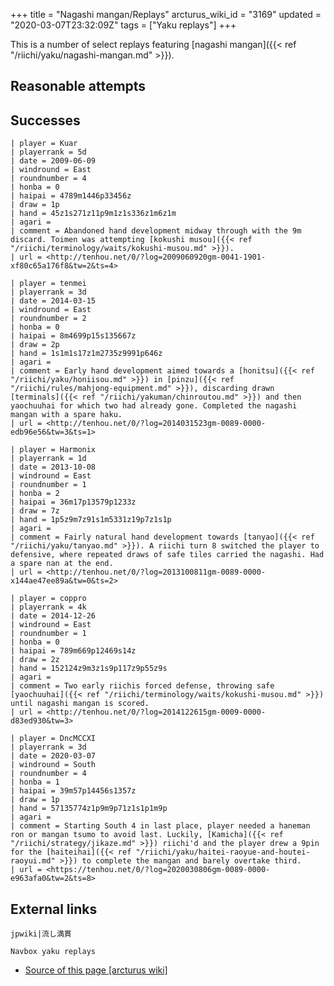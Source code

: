 +++
title = "Nagashi mangan/Replays"
arcturus_wiki_id = "3169"
updated = "2020-03-07T23:32:09Z"
tags = ["Yaku replays"]
+++

This is a number of select replays featuring [nagashi
mangan]({{< ref "/riichi/yaku/nagashi-mangan.md" >}}).

## Reasonable attempts

## Successes

```Replay/Tenhou.net
| player = Kuar
| playerrank = 5d
| date = 2009-06-09
| windround = East
| roundnumber = 4
| honba = 0
| haipai = 4789m1446p33456z
| draw = 1p
| hand = 45z1s271z11p9m1z1s336z1m6z1m
| agari =
| comment = Abandoned hand development midway through with the 9m discard. Toimen was attempting [kokushi musou]({{< ref "/riichi/terminology/waits/kokushi-musou.md" >}}).
| url = <http://tenhou.net/0/?log=2009060920gm-0041-1901-xf80c65a176f8&tw=2&ts=4>
```

```Replay/Tenhou.net
| player = tenmei
| playerrank = 3d
| date = 2014-03-15
| windround = East
| roundnumber = 2
| honba = 0
| haipai = 8m4699p15s135667z
| draw = 2p
| hand = 1s1m1s17z1m2735z9991p646z
| agari =
| comment = Early hand development aimed towards a [honitsu]({{< ref "/riichi/yaku/honiisou.md" >}}) in [pinzu]({{< ref "/riichi/rules/mahjong-equipment.md" >}}), discarding drawn [terminals]({{< ref "/riichi/yakuman/chinroutou.md" >}}) and then yaochuuhai for which two had already gone. Completed the nagashi mangan with a spare haku.
| url = <http://tenhou.net/0/?log=2014031523gm-0089-0000-edb96e56&tw=3&ts=1>
```

```Replay/Tenhou.net
| player = Harmonix
| playerrank = 1d
| date = 2013-10-08
| windround = East
| roundnumber = 1
| honba = 2
| haipai = 36m17p13579p1233z
| draw = 7z
| hand = 1p5z9m7z91s1m5331z19p7z1s1p
| agari =
| comment = Fairly natural hand development towards [tanyao]({{< ref "/riichi/yaku/tanyao.md" >}}). A riichi turn 8 switched the player to defensive, where repeated draws of safe tiles carried the nagashi. Had a spare nan at the end.
| url = <http://tenhou.net/0/?log=2013100811gm-0089-0000-x144ae47ee89a&tw=0&ts=2>
```

```Replay/Tenhou.net
| player = coppro
| playerrank = 4k
| date = 2014-12-26
| windround = East
| roundnumber = 1
| honba = 0
| haipai = 789m669p12469s14z
| draw = 2z
| hand = 152124z9m3z1s9p117z9p55z9s
| agari =
| comment = Two early riichis forced defense, throwing safe [yaochuuhai]({{< ref "/riichi/terminology/waits/kokushi-musou.md" >}}) until nagashi mangan is scored.
| url = <http://tenhou.net/0/?log=2014122615gm-0009-0000-d83ed930&tw=3>
```

```Replay/Tenhou.net
| player = DncMCCXI
| playerrank = 3d
| date = 2020-03-07
| windround = South
| roundnumber = 4
| honba = 1
| haipai = 39m57p14456s1357z
| draw = 1p
| hand = 57135774z1p9m9p71z1s1p1m9p
| agari =
| comment = Starting South 4 in last place, player needed a haneman ron or mangan tsumo to avoid last. Luckily, [Kamicha]({{< ref "/riichi/strategy/jikaze.md" >}}) riichi'd and the player drew a 9pin for the [haiteihai]({{< ref "/riichi/yaku/haitei-raoyue-and-houtei-raoyui.md" >}}) to complete the mangan and barely overtake third.
| url = <https://tenhou.net/0/?log=2020030806gm-0089-0000-e963afa0&tw=2&ts=8>
```

## External links

`jpwiki|流し満貫`

`Navbox yaku replays`

- [Source of this page [arcturus wiki]](http://arcturus.su/wiki/Nagashi_mangan/Replays)
